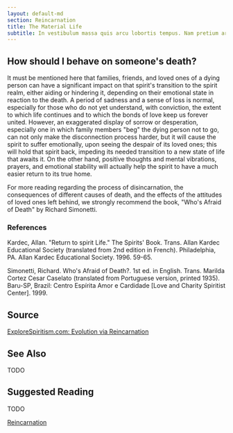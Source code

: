 ```yaml
---
layout: default-md
section: Reincarnation
title: The Material Life
subtitle: In vestibulum massa quis arcu lobortis tempus. Nam pretium arcu in odio vulputate luctus.
---
```


## How should I behave on someone's death?

It must be mentioned here that families, friends, and loved ones of a dying person can have a significant impact on that spirit's transition to the spirit realm, either aiding or hindering it, depending on their emotional state in reaction to the death.  A period of sadness and a sense of loss is normal, especially for those who do not yet  understand, with conviction, the extent to which life continues and to which the bonds of love keep us forever united.  However, an exaggerated display of sorrow or desperation, especially one in which family members "beg" the dying person not to go, can not only make the disconnection process harder, but it will cause the spirit to suffer emotionally, upon seeing the despair of its loved ones; this will hold that spirit back, impeding its needed transition to a new state of life that awaits it.  On the other hand, positive thoughts and mental vibrations, prayers, and emotional stability will actually help the spirit to have a much easier return to its true home.  
	     	
For more reading regarding the process of disincarnation, the consequences of different causes of death, and the effects of the attitudes of loved ones left behind, we strongly recommend the book, "Who's Afraid of Death" by Richard Simonetti.

### References

Kardec, Allan. "Return to spirit Life." The Spirits' Book.  Trans. Allan Kardec Educational Society (translated from 2nd edition in French). Philadelphia, PA. Allan Kardec Educational Society. 1996. 59-65.

Simonetti, Richard. Who's Afraid of Death?. 1st ed. in English. Trans. Marilda Cortez Cesar Caselato (translated from Portuguese version, printed 1935). Baru-SP, Brazil: Centro Espírita Amor e Cardidade [Love and Charity Spiritist Center]. 1999. 


## Source
[ExploreSpiritism.com: Evolution via Reincarnation](http://file://www.explorespiritism.com/Philosophy_Reincarnation_Death_Reactions.htm)


## See Also
TODO


## Suggested Reading
TODO



<a href="./" class="button special">Reincarnation</a>